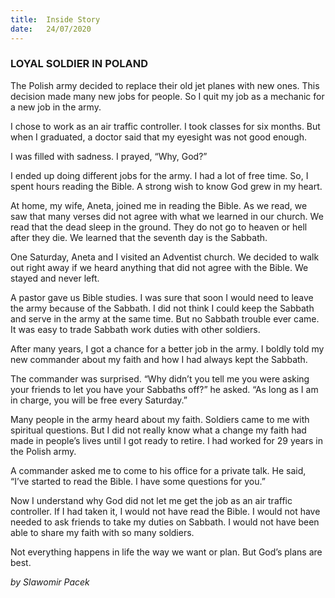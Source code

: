 ```yaml
---
title:  Inside Story
date:   24/07/2020
---
```


### LOYAL SOLDIER IN POLAND

The Polish army decided to replace their old jet planes with new ones. This decision made many new jobs for people. So I quit my job as a mechanic for a new job in the army.

I chose to work as an air traffic controller. I took classes for six months. But when I graduated, a doctor said that my eyesight was not good enough.

I was filled with sadness. I prayed, “Why, God?”

I ended up doing different jobs for the army. I had a lot of free time. So, I spent hours reading the Bible. A strong wish to know God grew in my heart.

At home, my wife, Aneta, joined me in reading the Bible. As we read, we saw that many verses did not agree with what we learned in our church. We read that the dead sleep in the ground. They do not go to heaven or hell after they die. We learned that the seventh day is the Sabbath.

One Saturday, Aneta and I visited an Adventist church. We decided to walk out right away if we heard anything that did not agree with the Bible. We stayed and never left.

A pastor gave us Bible studies. I was sure that soon I would need to leave the army because of the Sabbath. I did not think I could keep the Sabbath and serve in the army at the same time. But no Sabbath trouble ever came. It was easy to trade Sabbath work duties with other soldiers.

After many years, I got a chance for a better job in the army. I boldly told my new commander about my faith and how I had always kept the Sabbath.

The commander was surprised. “Why didn’t you tell me you were asking your friends to let you have your Sabbaths off?” he asked. “As long as I am in charge, you will be free every Saturday.”

Many people in the army heard about my faith. Soldiers came to me with spiritual questions. But I did not really know what a change my faith had made in people’s lives until I got ready to retire. I had worked for 29 years in the Polish army.

A commander asked me to come to his office for a private talk. He said, “I’ve started to read the Bible. I have some questions for you.”

Now I understand why God did not let me get the job as an air traffic controller. If I had taken it, I would not have read the Bible. I would not have needed to ask friends to take my duties on Sabbath. I would not have been able to share my faith with so many soldiers.

Not everything happens in life the way we want or plan. But God’s plans are best.

_by Slawomir Pacek_
